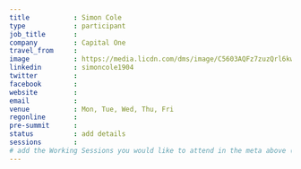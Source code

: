 ```yaml
---
title           : Simon Cole
type            : participant
job_title       :
company         : Capital One
travel_from     :
image           : https://media.licdn.com/dms/image/C5603AQFz7zuzQrl6kw/profile-displayphoto-shrink_800_800/0?e=1533168000&v=beta&t=9H_ZPwDF6ZOYo0Vrh6njnoHLe9VGzGrhN4KARFawwII
linkedin        : simoncole1904
twitter         :
facebook        :
website         :
email           :
venue           : Mon, Tue, Wed, Thu, Fri
regonline       :
pre-summit      :
status          : add details
sessions        :
# add the Working Sessions you would like to attend in the meta above (use the session's title) e.g. sessions (one per line): -Security Playbooks Diagrams -Hackathon Daily Sessions
---
```


<!-- put more details about participant here -->
